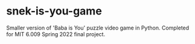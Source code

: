 # snek-is-you-game
Smaller version of 'Baba is You' puzzle video game in Python. Completed for MIT 6.009 Spring 2022 final project.
